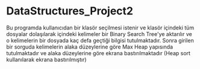 # DataStructures_Project2
Bu programda kullanıcıdan bir klasör seçilmesi istenir ve klasör
içindeki tüm dosyalar dolaşılarak içindeki kelimeler bir Binary Search Tree'ye
aktarılır ve o kelimelerin bir dosyada kaç defa geçtiği bilgisi tutulmaktadır.
Sonra girilen bir sorguda kelimelerin alaka düzeylerine göre Max Heap yapısında
tutulmaktadır ve alaka düzeylerine göre ekrana bastırılmaktadır (Heap sort kullanılarak ekrana bastırılmıştır)
